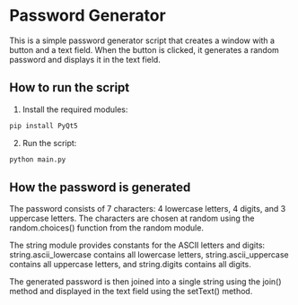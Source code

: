 # Password Generator

This is a simple password generator script that creates a window with a button and a text field. When the button is clicked, it generates a random password and displays it in the text field.

## How to run the script

1. Install the required modules:

```bash
pip install PyQt5
```

2. Run the script:
```bash
python main.py
```

## How the password is generated

The password consists of 7 characters: 4 lowercase letters, 4 digits, and 3 uppercase letters. The characters are chosen at random using the random.choices() function from the random module.

The string module provides constants for the ASCII letters and digits: string.ascii_lowercase contains all lowercase letters, string.ascii_uppercase contains all uppercase letters, and string.digits contains all digits.

The generated password is then joined into a single string using the join() method and displayed in the text field using the setText() method.